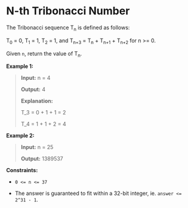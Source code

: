 # N-th Tribonacci Number

The Tribonacci sequence T<sub>n</sub> is defined as follows:&nbsp;

T<sub>0</sub> = 0, T<sub>1</sub> = 1, T<sub>2</sub> = 1, and T<sub>n+3</sub> = T<sub>n</sub> + T<sub>n+1</sub> + T<sub>n+2</sub> for n &gt;= 0.

Given <code>n</code>, return the value of T<sub>n</sub>.


**Example 1:**
>
> **Input:** n = 4
>
> **Output:** 4
>
> **Explanation:**
>
> T_3 = 0 + 1 + 1 = 2
>
> T_4 = 1 + 1 + 2 = 4

**Example 2:**
>
> **Input:** n = 25
>
> **Output:** 1389537


**Constraints:**

- <code>0 &lt;= n &lt;= 37</code>

- The answer is guaranteed to fit within a 32-bit integer, ie. <code>answer &lt;= 2^31 - 1</code>.
